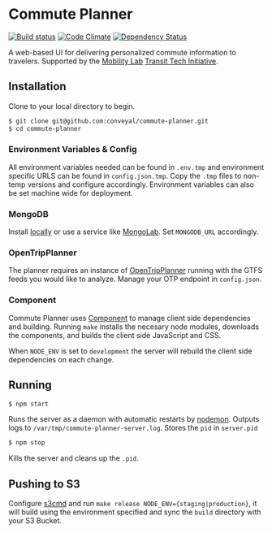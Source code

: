 # Commute Planner

[![Build status][travis-image]][travis-url]
[![Code Climate][code-climate-image]][code-climate-url]
[![Dependency Status][david-image]][david-url]

[travis-image]: https://img.shields.io/travis/conveyal/commute-planner.svg?style=flat-square
[travis-url]: https://travis-ci.org/conveyal/commute-planner
[code-climate-image]: http://img.shields.io/codeclimate/github/conveyal/commute-planner.svg?style=flat-square
[code-climate-url]: https://codeclimate.com/github/conveyal/commute-planner
[david-image]: http://img.shields.io/david/conveyal/commute-planner.svg?style=flat-square
[david-url]: https://david-dm.org/conveyal/commute-planner

A web-based UI for delivering personalized commute information to travelers. Supported by the [Mobility Lab](http://mobilitylab.org/) [Transit Tech Initiative](http://mobilitylab.org/tech/transit-tech-initiative/).

## Installation

Clone to your local directory to begin.

```bash
$ git clone git@github.com:conveyal/commute-planner.git
$ cd commute-planner
```

### Environment Variables & Config

All environment variables needed can be found in `.env.tmp` and environment specific URLS can be found in `config.json.tmp`. Copy the `.tmp` files to non-temp versions and configure accordingly. Environment variables can also be set machine wide for deployment.

### MongoDB

Install [locally](http://www.mongodb.org/downloads) or use a service like [MongoLab](https://mongolab.com/welcome/). Set `MONGODB_URL` accordingly.

### OpenTripPlanner

The planner requires an instance of [OpenTripPlanner](http://opentripplanner.com) running with the GTFS feeds you would like to analyze. Manage your OTP endpoint in `config.json`.

### Component

Commute Planner uses [Component](https://github.com/component) to manage client side dependencies and building. Running `make` installs the necesary node modules, downloads the components, and builds the client side JavaScript and CSS.

When `NODE_ENV` is set to `development` the server will rebuild the client side dependencies on each change.

## Running

```bash
$ npm start
```

Runs the server as a daemon with automatic restarts by [nodemon](http://nodemon.io/). Outputs logs to `/var/tmp/commute-planner-server.log`. Stores the `pid` in `server.pid`

```bash
$ npm stop
```

Kills the server and cleans up the `.pid`.

## Pushing to S3

Configure [s3cmd](http://s3tools.org/s3cmd) and run `make release NODE_ENV={staging|production}`, it will build using the environment specified and sync the `build` directory with your S3 Bucket.
